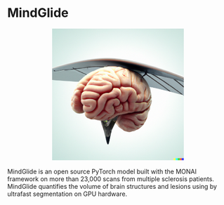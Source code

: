 # MindGlide

<div style="text-align: center;">
<img src="assets/mindGlide_logo.png" alt="MindGlide logo" width="300" height="300">
</div>

MindGlide is an open source PyTorch model built with the MONAI framework
on more than 23,000 scans from multiple sclerosis patients. MindGlide
quantifies the volume of brain structures and lesions using by ultrafast
segmentation on GPU hardware.
